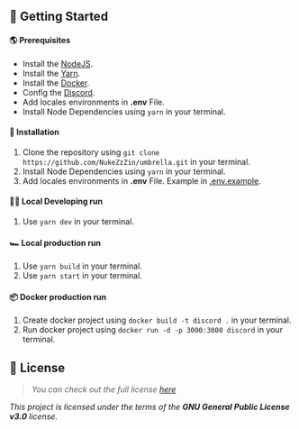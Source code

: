 ## 🚀 Getting Started

#### 🌎 Prerequisites
- Install the [NodeJS](https://nodejs.org/en/).
- Install the [Yarn](https://yarnpkg.com).
- Install the [Docker](https://www.docker.com).
- Config the [Discord](https://discord.com/developers/applications).
- Add locales environments in **.env** File.
- Install Node Dependencies using `yarn` in your terminal.

#### 🚚 Installation
1. Clone the repository using `git clone https://github.com/NukeZzZin/umbrella.git` in your terminal.
2. Install Node Dependencies using `yarn` in your terminal.
3. Add locales environments in **.env** File. Example in [.env.example](https://github.com/NukeZzZin/umbrella/blob/master/.env.example).

#### 🐱‍💻 Local Developing run
1. Use `yarn dev` in your terminal.
   
#### 🏎️ Local production run
1. Use `yarn build` in your terminal.
2. Use `yarn start` in your terminal.

#### 📦 Docker production run
1. Create docker project using `docker build -t discord .` in your terminal.
2. Run docker project using `docker run -d -p 3000:3000 discord` in your terminal.

## 📝 License

> *You can check out the full license [here](https://github.com/NukeZzZin/umbrella/blob/master/LICENSE)*

*This project is licensed under the terms of the **GNU General Public License v3.0** license.*
